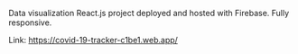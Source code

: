 Data visualization React.js project deployed and hosted with Firebase. Fully responsive.

Link: https://covid-19-tracker-c1be1.web.app/ 
